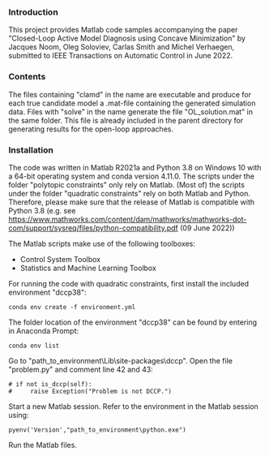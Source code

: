 ### Introduction

This project provides Matlab code samples accompanying the paper "Closed-Loop Active Model Diagnosis using Concave Minimization" by Jacques Noom, Oleg Soloviev, Carlas Smith and Michel Verhaegen, submitted to IEEE Transactions on Automatic Control in June 2022.



### Contents

The files containing "clamd" in the name are executable and produce for each true candidate model a .mat-file containing the generated simulation data. Files with "solve" in the name generate the file "OL_solution.mat" in the same folder. This file is already included in the parent directory for generating results for the open-loop approaches.



### Installation

The code was written in Matlab R2021a and Python 3.8 on Windows 10 with a 64-bit operating system and conda version 4.11.0. The scripts under the folder "polytopic constraints" only rely on Matlab. (Most of) the scripts under the folder "quadratic constraints" rely on both Matlab and Python. Therefore, please make sure that the release of Matlab is compatible with Python 3.8 (e.g. see https://www.mathworks.com/content/dam/mathworks/mathworks-dot-com/support/sysreq/files/python-compatibility.pdf (09 June 2022)) 



The Matlab scripts make use of the following toolboxes:
- Control System Toolbox
- Statistics and Machine Learning Toolbox



For running the code with quadratic constraints, first install the included environment "dccp38":

	conda env create -f environment.yml



The folder location of the environment "dccp38" can be found by entering in Anaconda Prompt:

	conda env list



Go to "path_to_environment\Lib\site-packages\dccp". Open the file "problem.py" and comment line 42 and 43:

    # if not is_dccp(self):
    #     raise Exception("Problem is not DCCP.")



Start a new Matlab session. Refer to the environment in the Matlab session using:

	pyenv('Version',"path_to_environment\python.exe")



Run the Matlab files.

